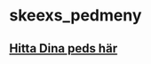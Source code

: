 # skeexs_pedmeny

## [Hitta Dina peds här](https://docs.fivem.net/docs/game-references/ped-models/ 'Hitta Dina peds här')
